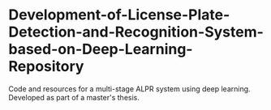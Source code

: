 # Development-of-License-Plate-Detection-and-Recognition-System-based-on-Deep-Learning-Repository
Code and resources for a multi-stage ALPR system using deep learning. Developed as part of a master's thesis.
